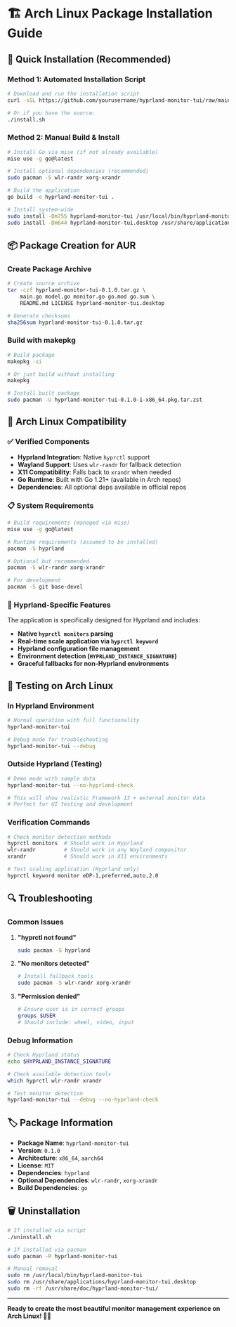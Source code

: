 # 🏗️ Arch Linux Package Installation Guide

## 🚀 Quick Installation (Recommended)

### Method 1: Automated Installation Script

```bash
# Download and run the installation script
curl -sSL https://github.com/yourusername/hyprland-monitor-tui/raw/main/install.sh | bash

# Or if you have the source:
./install.sh
```

### Method 2: Manual Build & Install

```bash
# Install Go via mise (if not already available)
mise use -g go@latest

# Install optional dependencies (recommended)
sudo pacman -S wlr-randr xorg-xrandr

# Build the application
go build -o hyprland-monitor-tui .

# Install system-wide
sudo install -Dm755 hyprland-monitor-tui /usr/local/bin/hyprland-monitor-tui
sudo install -Dm644 hyprland-monitor-tui.desktop /usr/share/applications/hyprland-monitor-tui.desktop
```

## 📦 Package Creation for AUR

### Create Package Archive

```bash
# Create source archive
tar -czf hyprland-monitor-tui-0.1.0.tar.gz \
    main.go model.go monitor.go go.mod go.sum \
    README.md LICENSE hyprland-monitor-tui.desktop

# Generate checksums
sha256sum hyprland-monitor-tui-0.1.0.tar.gz
```

### Build with makepkg

```bash
# Build package
makepkg -si

# Or just build without installing
makepkg

# Install built package
sudo pacman -U hyprland-monitor-tui-0.1.0-1-x86_64.pkg.tar.zst
```

## 🔧 Arch Linux Compatibility

### ✅ Verified Components

- **Hyprland Integration**: Native `hyprctl` support
- **Wayland Support**: Uses `wlr-randr` for fallback detection
- **X11 Compatibility**: Falls back to `xrandr` when needed
- **Go Runtime**: Built with Go 1.21+ (available in Arch repos)
- **Dependencies**: All optional deps available in official repos

### 📋 System Requirements

```bash
# Build requirements (managed via mise)
mise use -g go@latest

# Runtime requirements (assumed to be installed)
pacman -S hyprland

# Optional but recommended
pacman -S wlr-randr xorg-xrandr

# For development
pacman -S git base-devel
```

### 🎯 Hyprland-Specific Features

The application is specifically designed for Hyprland and includes:

- **Native `hyprctl monitors` parsing**
- **Real-time scale application via `hyprctl keyword`**
- **Hyprland configuration file management**
- **Environment detection (`HYPRLAND_INSTANCE_SIGNATURE`)**
- **Graceful fallbacks for non-Hyprland environments**

## 🧪 Testing on Arch Linux

### In Hyprland Environment

```bash
# Normal operation with full functionality
hyprland-monitor-tui

# Debug mode for troubleshooting
hyprland-monitor-tui --debug
```

### Outside Hyprland (Testing)

```bash
# Demo mode with sample data
hyprland-monitor-tui --no-hyprland-check

# This will show realistic Framework 13 + external monitor data
# Perfect for UI testing and development
```

### Verification Commands

```bash
# Check monitor detection methods
hyprctl monitors  # Should work in Hyprland
wlr-randr         # Should work in any Wayland compositor
xrandr            # Should work in X11 environments

# Test scaling application (Hyprland only)
hyprctl keyword monitor eDP-1,preferred,auto,2.0
```

## 🔍 Troubleshooting

### Common Issues

1. **"hyprctl not found"**
   ```bash
   sudo pacman -S hyprland
   ```

2. **"No monitors detected"**
   ```bash
   # Install fallback tools
   sudo pacman -S wlr-randr xorg-xrandr
   ```

3. **"Permission denied"**
   ```bash
   # Ensure user is in correct groups
   groups $USER
   # Should include: wheel, video, input
   ```

### Debug Information

```bash
# Check Hyprland status
echo $HYPRLAND_INSTANCE_SIGNATURE

# Check available detection tools
which hyprctl wlr-randr xrandr

# Test monitor detection
hyprland-monitor-tui --debug --no-hyprland-check
```

## 🏷️ Package Information

- **Package Name**: `hyprland-monitor-tui`
- **Version**: `0.1.0`
- **Architecture**: `x86_64`, `aarch64`
- **License**: `MIT`
- **Dependencies**: `hyprland`
- **Optional Dependencies**: `wlr-randr`, `xorg-xrandr`
- **Build Dependencies**: `go`

## 🗑️ Uninstallation

```bash
# If installed via script
./uninstall.sh

# If installed via pacman
sudo pacman -R hyprland-monitor-tui

# Manual removal
sudo rm /usr/local/bin/hyprland-monitor-tui
sudo rm /usr/share/applications/hyprland-monitor-tui.desktop
sudo rm -rf /usr/share/doc/hyprland-monitor-tui/
```

---

**Ready to create the most beautiful monitor management experience on Arch Linux! 🎨✨** 